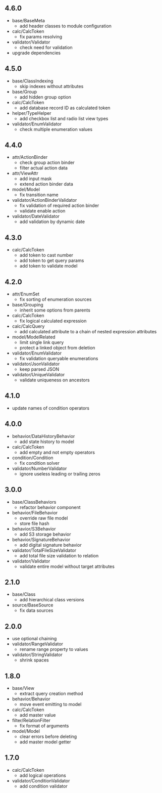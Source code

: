 ## 4.6.0

* base/BaseMeta
    - add header classes to module configuration
* calc/CalcToken
    - fix params resolving    
* validator/Validator
    - check need for validation
* upgrade dependencies

## 4.5.0

* base/ClassIndexing
    - skip indexes without attributes
* base/Group
    - add hidden group option
* calc/CalcToken
    - add database record ID as calculated token
* helper/TypeHelper    
    - add checkbox list and radio list view types
* validator/EnumValidator
    - check multiple enumeration values    

## 4.4.0

* attr/ActionBinder
    - check group action binder
    - filter actual action data
* attr/ViewAttr
    - add input mask
    - extend action binder data
* model/Model
    - fix transition name    
* validator/ActionBinderValidator
    - fix validation of required action binder
    - validate enable action        
* validator/DateValidator
    - add validation by dynamic date

## 4.3.0

* calc/CalcToken
    * add token to cast number
    * add token to get query params
    * add token to validate model

## 4.2.0

* attr/EnumSet
    - fix sorting of enumeration sources
* base/Grouping
    - inherit some options from parents
* calc/CalcToken
    - fix logical calculated expression
* calc/CalcQuery
    - add calculated attribute to a chain of nested expression attributes
* model/ModelRelated
    - limit single link query
    - protect a linked object from deletion
* validator/EnumValidator
    - fix validation queryable enumerations
* validator/JsonValidator
    - keep parsed JSON
* validator/UniqueValidator
    - validate uniqueness on ancestors

## 4.1.0

* update names of condition operators

## 4.0.0

* behavior/DataHistoryBehavior
    - add state history to model
* calc/CalcToken
    - add empty and not empty operators
* condition/Condition
    - fix condition solver
* validator/NumberValidator
    - ignore useless leading or trailing zeros

## 3.0.0

* base/ClassBehaviors
    - refactor behavior component
* behavior/FileBehavior
    - override raw file model
    - store file hash
* behavior/S3Behavior
    - add S3 storage behavior
* behavior/SignatureBehavior
    - add digital signature behavior
* validator/TotalFileSizeValidator
    - add total file size validation to relation
* validator/Validator
    - validate entire model without target attributes

## 2.1.0

* base/Class
    - add hierarchical class versions
* source/BaseSource
    - fix data sources

## 2.0.0

* use optional chaining
* validator/RangeValidator
    - rename range property to values
* validator/StringValidator
    - shrink spaces

## 1.8.0

* base/View
    - extract query creation method
* behavior/Behavior
    - move event emitting to model
* calc/CalcToken
    - add master value
* filter/RelationFilter
    - fix format of arguments
* model/Model
    - clear errors before deleting
    - add master model getter

## 1.7.0

* calc/CalcToken
    - add logical operations
* validator/ConditionValidator
    - add condition validator